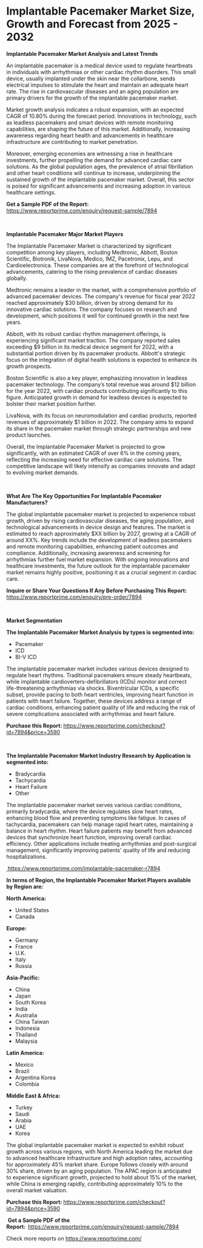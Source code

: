 <p><h1>Implantable Pacemaker Market Size, Growth and Forecast from 2025 - 2032</h1></p><p><strong>Implantable Pacemaker Market Analysis and Latest Trends</strong></p>
<p><p>An implantable pacemaker is a medical device used to regulate heartbeats in individuals with arrhythmias or other cardiac rhythm disorders. This small device, usually implanted under the skin near the collarbone, sends electrical impulses to stimulate the heart and maintain an adequate heart rate. The rise in cardiovascular diseases and an aging population are primary drivers for the growth of the implantable pacemaker market.</p><p>Market growth analysis indicates a robust expansion, with an expected CAGR of 10.80% during the forecast period. Innovations in technology, such as leadless pacemakers and smart devices with remote monitoring capabilities, are shaping the future of this market. Additionally, increasing awareness regarding heart health and advancements in healthcare infrastructure are contributing to market penetration. </p><p>Moreover, emerging economies are witnessing a rise in healthcare investments, further propelling the demand for advanced cardiac care solutions. As the global population ages, the prevalence of atrial fibrillation and other heart conditions will continue to increase, underpinning the sustained growth of the implantable pacemaker market. Overall, this sector is poised for significant advancements and increasing adoption in various healthcare settings.</p></p>
<p><strong>Get a Sample PDF of the Report:&nbsp;</strong> <a href="https://www.reportprime.com/enquiry/request-sample/7894?utm_campaign=3195&utm_medium=2&utm_source=Github&utm_content=ia&utm_term=19032025&utm_id=implantable-pacemaker">https://www.reportprime.com/enquiry/request-sample/7894</a></p>
<p>&nbsp;</p>
<p><strong>Implantable Pacemaker Major Market Players</strong></p>
<p><p>The Implantable Pacemaker Market is characterized by significant competition among key players, including Medtronic, Abbott, Boston Scientific, Biotronik, LivaNova, Medico, IMZ, Pacetronix, Lepu, and Cardioelectronica. These companies are at the forefront of technological advancements, catering to the rising prevalence of cardiac diseases globally.</p><p>Medtronic remains a leader in the market, with a comprehensive portfolio of advanced pacemaker devices. The company's revenue for fiscal year 2022 reached approximately $30 billion, driven by strong demand for its innovative cardiac solutions. The company focuses on research and development, which positions it well for continued growth in the next few years.</p><p>Abbott, with its robust cardiac rhythm management offerings, is experiencing significant market traction. The company reported sales exceeding $9 billion in its medical device segment for 2022, with a substantial portion driven by its pacemaker products. Abbott's strategic focus on the integration of digital health solutions is expected to enhance its growth prospects.</p><p>Boston Scientific is also a key player, emphasizing innovation in leadless pacemaker technology. The company’s total revenue was around $12 billion for the year 2022, with cardiac products contributing significantly to this figure. Anticipated growth in demand for leadless devices is expected to bolster their market position further.</p><p>LivaNova, with its focus on neuromodulation and cardiac products, reported revenues of approximately $1 billion in 2022. The company aims to expand its share in the pacemaker market through strategic partnerships and new product launches.</p><p>Overall, the Implantable Pacemaker Market is projected to grow significantly, with an estimated CAGR of over 6% in the coming years, reflecting the increasing need for effective cardiac care solutions. The competitive landscape will likely intensify as companies innovate and adapt to evolving market demands.</p></p>
<p>&nbsp;</p>
<p><strong>What Are The Key Opportunities For Implantable Pacemaker Manufacturers?</strong></p>
<p><p>The global implantable pacemaker market is projected to experience robust growth, driven by rising cardiovascular diseases, the aging population, and technological advancements in device design and features. The market is estimated to reach approximately $XX billion by 2027, growing at a CAGR of around XX%. Key trends include the development of leadless pacemakers and remote monitoring capabilities, enhancing patient outcomes and compliance. Additionally, increasing awareness and screening for arrhythmias further fuel market expansion. With ongoing innovations and healthcare investments, the future outlook for the implantable pacemaker market remains highly positive, positioning it as a crucial segment in cardiac care.</p></p>
<p><strong>Inquire or Share Your Questions If Any Before Purchasing This Report:</strong> <a href="https://www.reportprime.com/enquiry/pre-order/7894?utm_campaign=3195&utm_medium=2&utm_source=Github&utm_content=ia&utm_term=19032025&utm_id=implantable-pacemaker">https://www.reportprime.com/enquiry/pre-order/7894</a></p>
<p>&nbsp;</p>
<p><strong>Market Segmentation</strong></p>
<p><strong>The Implantable Pacemaker Market Analysis by types is segmented into:</strong></p>
<p><ul><li>Pacemaker</li><li>ICD</li><li>BI-V ICD</li></ul></p>
<p><p>The implantable pacemaker market includes various devices designed to regulate heart rhythms. Traditional pacemakers ensure steady heartbeats, while implantable cardioverters-defibrillators (ICDs) monitor and correct life-threatening arrhythmias via shocks. Biventricular ICDs, a specific subset, provide pacing to both heart ventricles, improving heart function in patients with heart failure. Together, these devices address a range of cardiac conditions, enhancing patient quality of life and reducing the risk of severe complications associated with arrhythmias and heart failure.</p></p>
<p><strong>Purchase this Report:&nbsp;</strong><a href="https://www.reportprime.com/checkout?id=7894&price=3590&utm_campaign=3195&utm_medium=2&utm_source=Github&utm_content=ia&utm_term=19032025&utm_id=implantable-pacemaker">https://www.reportprime.com/checkout?id=7894&price=3590</a></p>
<p>&nbsp;</p>
<p><strong>The Implantable Pacemaker Market Industry Research by Application is segmented into:</strong></p>
<p><ul><li>Bradycardia</li><li>Tachycardia</li><li>Heart Failure</li><li>Other</li></ul></p>
<p><p>The implantable pacemaker market serves various cardiac conditions, primarily bradycardia, where the device regulates slow heart rates, enhancing blood flow and preventing symptoms like fatigue. In cases of tachycardia, pacemakers can help manage rapid heart rates, maintaining a balance in heart rhythm. Heart failure patients may benefit from advanced devices that synchronize heart function, improving overall cardiac efficiency. Other applications include treating arrhythmias and post-surgical management, significantly improving patients' quality of life and reducing hospitalizations.</p></p>
<p><a href="https://www.reportprime.com/implantable-pacemaker-r7894?utm_campaign=3195&utm_medium=2&utm_source=Github&utm_content=ia&utm_term=19032025&utm_id=implantable-pacemaker">&nbsp;https://www.reportprime.com/implantable-pacemaker-r7894</a></p>
<p><strong>In terms of Region, the Implantable Pacemaker Market Players available by Region are:</strong></p>
<p>
    <p> <strong> North America: </strong>
        <ul>
            <li>United States</li>
            <li>Canada</li>
        </ul>
        </p> 
    <p> <strong> Europe: </strong>
        <ul>
            <li>Germany</li>
            <li>France</li>
            <li>U.K.</li>
            <li>Italy</li>
            <li>Russia</li>
        </ul>
        </p> 
    <p> <strong> Asia-Pacific: </strong>
        <ul>
            <li>China</li>
            <li>Japan</li>
            <li>South Korea</li>
            <li>India</li>
            <li>Australia</li>
            <li>China Taiwan</li>
            <li>Indonesia</li>
            <li>Thailand</li>
            <li>Malaysia</li>
        </ul>
        </p> 
    <p> <strong> Latin America: </strong>
        <ul>
            <li>Mexico</li>
            <li>Brazil</li>
            <li>Argentina Korea</li>
            <li>Colombia</li>
        </ul>
        </p> 
    <p> <strong> Middle East & Africa: </strong>
        <ul>
            <li>Turkey</li>
            <li>Saudi</li>
            <li>Arabia</li>
            <li>UAE</li>
            <li>Korea</li>
        </ul>
    </p>
    </p>
<p><p>The global implantable pacemaker market is expected to exhibit robust growth across various regions, with North America leading the market due to advanced healthcare infrastructure and high adoption rates, accounting for approximately 45% market share. Europe follows closely with around 30% share, driven by an aging population. The APAC region is anticipated to experience significant growth, projected to hold about 15% of the market, while China is emerging rapidly, contributing approximately 10% to the overall market valuation.</p></p>
<p><strong>Purchase this Report: </strong><a href="https://www.reportprime.com/checkout?id=7894&price=3590&utm_campaign=3195&utm_medium=2&utm_source=Github&utm_content=ia&utm_term=19032025&utm_id=implantable-pacemaker">https://www.reportprime.com/checkout?id=7894&price=3590</a></p>
<p>&nbsp;<strong>Get a Sample PDF of the Report:&nbsp;&nbsp;</strong><a href="https://www.reportprime.com/enquiry/request-sample/7894?utm_campaign=3195&utm_medium=2&utm_source=Github&utm_content=ia&utm_term=19032025&utm_id=implantable-pacemaker">https://www.reportprime.com/enquiry/request-sample/7894</a></p>
<p><strong></strong></p>
<p>Check more reports on <a href="https://www.reportprime.com/?utm_campaign=3195&utm_medium=2&utm_source=Github&utm_content=ia&utm_term=19032025&utm_id=implantable-pacemaker">https://www.reportprime.com/</a></p>